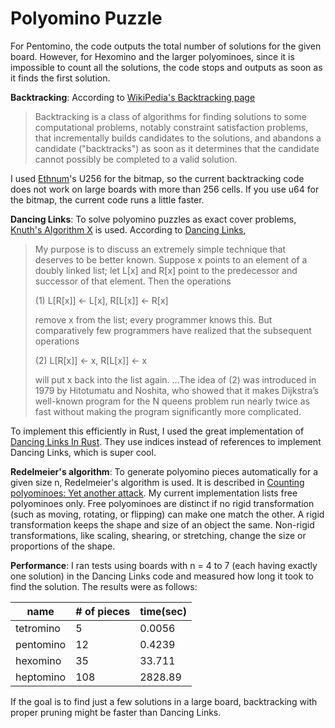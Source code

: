# Polyomino Puzzle

For Pentomino, the code outputs the total number of solutions for the given board. However, for Hexomino and the larger polyominoes, since it is impossible to count all the solutions, the code stops and outputs as soon as it finds the first solution.


**Backtracking**: According to [WikiPedia's Backtracking page](https://en.wikipedia.org/wiki/Backtracking) 
> Backtracking is a class of algorithms for finding solutions to some computational problems, notably constraint satisfaction problems, that incrementally builds candidates to the solutions, and abandons a candidate ("backtracks") as soon as it determines that the candidate cannot possibly be completed to a valid solution.

I used [Ethnum](https://crates.io/crates/ethnum)'s U256 for the bitmap, so the current backtracking code does not work on large boards with more than 256 cells. If you use u64 for the bitmap, the current code runs a little faster.

**Dancing Links**: To solve polyomino puzzles as exact cover problems, [Knuth's Algorithm X](https://en.wikipedia.org/wiki/Knuth%27s_Algorithm_X) is used. According to [Dancing Links](https://doi.org/10.48550/arXiv.cs/0011047), 
> My purpose is to discuss an extremely simple technique that deserves to be better known. Suppose x points to an element of a doubly linked list; let L[x] and R[x] point to the predecessor and successor of that element. Then the operations
> 
> (1) L[R[x]] ← L[x], R[L[x]] ← R[x]
> 
> remove x from the list; every programmer knows this. But comparatively few programmers have realized that the subsequent operations
> 
> (2) L[R[x]] ← x, R[L[x]] ← x
> 
> will put x back into the list again. ...The idea of (2) was introduced in 1979 by Hitotumatu and Noshita, who showed that it makes Dijkstra’s well-known program for the N queens problem run nearly twice as fast without making the program significantly more complicated.

To implement this efficiently in Rust, I used the great implementation of [Dancing Links In Rust](https://ferrous-systems.com/blog/dlx-in-rust/). They use indices instead of references to implement Dancing Links, which is super cool.

**Redelmeier's algorithm**: To generate polyomino pieces automatically for a given size n, Redelmeier's algorithm is used. It is described in [Counting polyominoes: Yet another attack](https://doi.org/10.1016/0012-365X(81)90237-5). My current implementation lists free polyominoes only. Free polyominoes are distinct if no rigid transformation (such as moving, rotating, or flipping) can make one match the other. A rigid transformation keeps the shape and size of an object the same. Non-rigid transformations, like scaling, shearing, or stretching, change the size or proportions of the shape.

**Performance**: I ran tests using boards with n = 4 to 7 (each having exactly one solution) in the Dancing Links code and measured how long it took to find the solution. The results were as follows:

| name      | # of pieces | time(sec) |
|-----------|-------------|-----------|
| tetromino | 5           | 0.0056    |
| pentomino | 12          | 0.4239    |
| hexomino  | 35          | 33.711    |
| heptomino | 108         | 2828.89   |

If the goal is to find just a few solutions in a large board, backtracking with proper pruning might be faster than Dancing Links.


